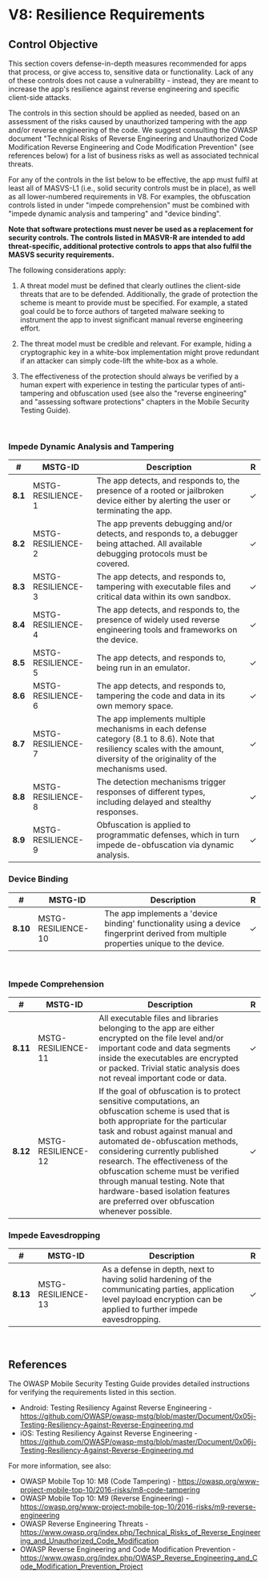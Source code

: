 # V8: Resilience Requirements

## Control Objective

This section covers defense-in-depth measures recommended for apps that process, or give access to, sensitive data or functionality. Lack of any of these controls does not cause a vulnerability - instead, they are meant to increase the app's resilience against reverse engineering and specific client-side attacks.

The controls in this section should be applied as needed, based on an assessment of the risks caused by unauthorized tampering with the app and/or reverse engineering of the code. We suggest consulting the OWASP document "Technical Risks of Reverse Engineering and Unauthorized Code Modification Reverse Engineering and Code Modification Prevention" (see references below) for a list of business risks as well as associated technical threats.

For any of the controls in the list below to be effective, the app must fulfil at least all of MASVS-L1 (i.e., solid security controls must be in place), as well as all lower-numbered requirements in V8. For examples, the obfuscation controls listed in under "impede comprehension" must be combined with "impede dynamic analysis and tampering" and "device binding".

**Note that software protections must never be used as a replacement for security controls. The controls listed in MASVR-R are intended to add threat-specific, additional protective controls to apps that also fulfil the MASVS security requirements.**

The following considerations apply:

1. A threat model must be defined that clearly outlines the client-side threats that are to be defended. Additionally, the grade of protection the scheme is meant to provide must be specified. For example, a stated goal could be to force authors of targeted malware seeking to instrument the app to invest significant manual reverse engineering effort.

2. The threat model must be credible and relevant. For example, hiding a cryptographic key in a white-box implementation might prove redundant if an attacker can simply code-lift the white-box as a whole.

3. The effectiveness of the protection should always be verified by a human expert with experience in testing the particular types of anti-tampering and obfuscation used (see also the "reverse engineering" and "assessing software protections" chapters in the Mobile Security Testing Guide).

<div style="page-break-after: always; visibility: hidden">
\pagebreak
</div>

### Impede Dynamic Analysis and Tampering

| # | MSTG-ID | Description | R |
| -- | -------- | ---------------------- | - |
| **8.1** | MSTG-RESILIENCE-1 | The app detects, and responds to, the presence of a rooted or jailbroken device either by alerting the user or terminating the app. | ✓ |
| **8.2** | MSTG-RESILIENCE-2 | The app prevents debugging and/or detects, and responds to, a debugger being attached. All available debugging protocols must be covered. | ✓ |
| **8.3** | MSTG-RESILIENCE-3 | The app detects, and responds to, tampering with executable files and critical data within its own sandbox. | ✓ |
| **8.4** | MSTG-RESILIENCE-4 | The app detects, and responds to, the presence of widely used reverse engineering tools and frameworks on the device.| ✓ |
| **8.5** | MSTG-RESILIENCE-5 | The app detects, and responds to, being run in an emulator.  | ✓ |
| **8.6** | MSTG-RESILIENCE-6 | The app detects, and responds to, tampering the code and data in its own memory space. | ✓ |
| **8.7** | MSTG-RESILIENCE-7 | The app implements multiple mechanisms in each defense category (8.1 to 8.6). Note that resiliency scales with the amount, diversity of the originality of the mechanisms used. | ✓ |
| **8.8** | MSTG-RESILIENCE-8 | The detection mechanisms trigger responses of different types, including delayed and stealthy responses. | ✓ |
| **8.9** | MSTG-RESILIENCE-9 | Obfuscation is applied to programmatic defenses, which in turn impede de-obfuscation via dynamic analysis.  | ✓ |

### Device Binding

| # | MSTG-ID | Description | R |
| -- | -------- | ---------------------- | - |
| **8.10** | MSTG-RESILIENCE-10 | The app implements a 'device binding' functionality using a device fingerprint derived from multiple properties unique to the device. | ✓ |

<div style="page-break-after: always; visibility: hidden">
\pagebreak
</div>

### Impede Comprehension

| # | MSTG-ID | Description | R |
| -- | -------- | ---------------------- | - |
| **8.11** | MSTG-RESILIENCE-11 |All executable files and libraries belonging to the app are either encrypted on the file level and/or important code and data segments inside the executables are encrypted or packed. Trivial static analysis does not reveal important code or data. | ✓ |
| **8.12** | MSTG-RESILIENCE-12 | If the goal of obfuscation is to protect sensitive computations, an obfuscation scheme is used that is both appropriate for the particular task and robust against manual and automated de-obfuscation methods, considering currently published research. The effectiveness of the obfuscation scheme must be verified through manual testing. Note that hardware-based isolation features are preferred over obfuscation whenever possible. | ✓ |

### Impede Eavesdropping

| # | MSTG-ID | Description | R |
| -- | -------- | ---------------------- | - |
| **8.13** | MSTG-RESILIENCE-13 | As a defense in depth, next to having solid hardening of the communicating parties, application level payload encryption can be applied to further impede eavesdropping. | ✓ |

<div style="page-break-after: always; visibility: hidden">
\pagebreak
</div>

## References

The OWASP Mobile Security Testing Guide provides detailed instructions for verifying the requirements listed in this section.

- Android: Testing Resiliency Against Reverse Engineering - <https://github.com/OWASP/owasp-mstg/blob/master/Document/0x05j-Testing-Resiliency-Against-Reverse-Engineering.md>
- iOS: Testing Resiliency Against Reverse Engineering - <https://github.com/OWASP/owasp-mstg/blob/master/Document/0x06j-Testing-Resiliency-Against-Reverse-Engineering.md>

For more information, see also:

- OWASP Mobile Top 10: M8 (Code Tampering) - <https://owasp.org/www-project-mobile-top-10/2016-risks/m8-code-tampering>
- OWASP Mobile Top 10: M9 (Reverse Engineering) - <https://owasp.org/www-project-mobile-top-10/2016-risks/m9-reverse-engineering>
- OWASP Reverse Engineering Threats - <https://www.owasp.org/index.php/Technical_Risks_of_Reverse_Engineering_and_Unauthorized_Code_Modification>
- OWASP Reverse Engineering and Code Modification Prevention - <https://www.owasp.org/index.php/OWASP_Reverse_Engineering_and_Code_Modification_Prevention_Project>
